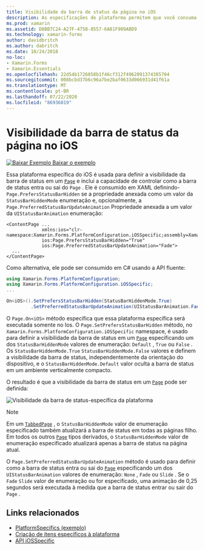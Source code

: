 ```yaml
---
title: Visibilidade da barra de status da página no iOS
description: As especificações de plataforma permitem que você consuma a funcionalidade que só está disponível em uma plataforma específica, sem implementar renderizadores ou efeitos personalizados. Este artigo explica como consumir a plataforma específica do iOS que define a visibilidade da barra de status em uma página.
ms.prod: xamarin
ms.assetid: D8BB7C24-A27F-4758-8557-6A81F909ABD9
ms.technology: xamarin-forms
author: davidbritch
ms.author: dabritch
ms.date: 10/24/2018
no-loc:
- Xamarin.Forms
- Xamarin.Essentials
ms.openlocfilehash: 22d54b1726858b1f46cf312f4962091374385704
ms.sourcegitcommit: 008bcbd37b6c96a7be2baf0633d066931d41f61a
ms.translationtype: MT
ms.contentlocale: pt-BR
ms.lasthandoff: 07/22/2020
ms.locfileid: "86936819"
---
```

# <a name="page-status-bar-visibility-on-ios"></a>Visibilidade da barra de status da página no iOS

[![Baixar Exemplo](~/media/shared/download.png) Baixar o exemplo](https://docs.microsoft.com/samples/xamarin/xamarin-forms-samples/userinterface-platformspecifics)

Essa plataforma específica do iOS é usada para definir a visibilidade da barra de status em um [`Page`](xref:Xamarin.Forms.Page) e inclui a capacidade de controlar como a barra de status entra ou sai do `Page` . Ele é consumido em XAML definindo- `Page.PrefersStatusBarHidden` se a propriedade anexada como um valor da `StatusBarHiddenMode` enumeração e, opcionalmente, a `Page.PreferredStatusBarUpdateAnimation` Propriedade anexada a um valor da `UIStatusBarAnimation` enumeração:

```xaml
<ContentPage ...
             xmlns:ios="clr-namespace:Xamarin.Forms.PlatformConfiguration.iOSSpecific;assembly=Xamarin.Forms.Core"
             ios:Page.PrefersStatusBarHidden="True"
             ios:Page.PreferredStatusBarUpdateAnimation="Fade">
  ...
</ContentPage>
```

Como alternativa, ele pode ser consumido em C# usando a API fluente:

```csharp
using Xamarin.Forms.PlatformConfiguration;
using Xamarin.Forms.PlatformConfiguration.iOSSpecific;
...

On<iOS>().SetPrefersStatusBarHidden(StatusBarHiddenMode.True)
         .SetPreferredStatusBarUpdateAnimation(UIStatusBarAnimation.Fade);
```

O `Page.On<iOS>` método especifica que essa plataforma específica será executada somente no Ios. O `Page.SetPrefersStatusBarHidden` método, no `Xamarin.Forms.PlatformConfiguration.iOSSpecific` namespace, é usado para definir a visibilidade da barra de status em um [`Page`](xref:Xamarin.Forms.Page) especificando um dos `StatusBarHiddenMode` valores de enumeração: `Default` , `True` ou `False` . Os `StatusBarHiddenMode.True` `StatusBarHiddenMode.False` valores e definem a visibilidade da barra de status, independentemente da orientação do dispositivo, e o `StatusBarHiddenMode.Default` valor oculta a barra de status em um ambiente verticalmente compacto.

O resultado é que a visibilidade da barra de status em um [`Page`](xref:Xamarin.Forms.Page) pode ser definida:

![Visibilidade da barra de status-específica da plataforma](page-status-bar-visibility-images/hide-status-bar.png)

> [!NOTE]
> Em um [`TabbedPage`](xref:Xamarin.Forms.TabbedPage) , o `StatusBarHiddenMode` valor de enumeração especificado também atualizará a barra de status em todas as páginas filho. Em todos os outros [`Page`](xref:Xamarin.Forms.Page) tipos derivados, o `StatusBarHiddenMode` valor de enumeração especificado atualizará apenas a barra de status na página atual.

O `Page.SetPreferredStatusBarUpdateAnimation` método é usado para definir como a barra de status entra ou sai do [`Page`](xref:Xamarin.Forms.Page) especificando um dos `UIStatusBarAnimation` valores de enumeração: `None` , `Fade` ou `Slide` . Se o `Fade` `Slide` valor de enumeração ou for especificado, uma animação de 0,25 segundos será executada à medida que a barra de status entrar ou sair do `Page` .

## <a name="related-links"></a>Links relacionados

- [PlatformSpecifics (exemplo)](https://docs.microsoft.com/samples/xamarin/xamarin-forms-samples/userinterface-platformspecifics)
- [Criação de itens específicos à plataforma](~/xamarin-forms/platform/platform-specifics/index.md#creating-platform-specifics)
- [API iOSSpecific](xref:Xamarin.Forms.PlatformConfiguration.iOSSpecific)
